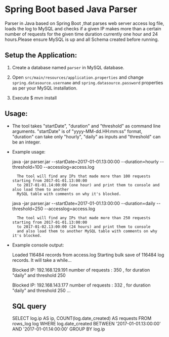 # Spring Boot based Java Parser

Parser in Java based on Spring Boot ,that parses web server access log file, loads the log to MySQL and 
checks if a given IP makes more than a certain number of requests for the given time duration currently
one hour and 24 hours.Please ensure MySQL is up and all Schema created before running. 

  ## Setup the Application:
  
  1. Create a database named `parser` in MySQL database.
  
  2. Open `src/main/resources/application.properties` and change `spring.datasource.username` and `spring.datasource.password` properties as per your MySQL installation.
  
  3. Execute $ mvn install 
    
  ## Usage:
  
   - The tool takes "startDate", "duration" and "threshold" as command line arguments.
"startDate" is of "yyyy-MM-dd.HH:mm:ss" format, "duration" can take only "hourly",
"daily" as inputs and "threshold" can be an integer.

  - Example usage:
  
      java -jar parser.jar --startDate=2017-01-01.13:00:00 --duration=hourly --threshold=100 --accesslog=access.log
      
          The tool will find any IPs that made more than 100 requests starting from 2017-01-01.13:00:00 
          to 2017-01-01.14:00:00 (one hour) and print them to console and also load them to another 
          MySQL table with comments on why it's blocked.
      
      java -jar parser.jar --startDate=2017-01-01.13:00:00 --duration=daily --threshold=250 --accesslog=access.log
      
          The tool will find any IPs that made more than 250 requests starting from 2017-01-01.13:00:00 
          to 2017-01-02.13:00:00 (24 hours) and print them to console 
          and also load them to another MySQL table with comments on why it's blocked.
    

  - Example console output:
  
    Loaded 116484 records from access.log
    Starting bulk save of 116484 log records. It will take a while...
    
    Blocked IP: 192.168.129.191 number of requests : 350 , for duration "daily" and threshold 250
    
    Blocked IP: 192.168.143.177 number of requests : 332 , for duration "daily" and threshold 250
    ...
    
    ## SQL query
    
       SELECT log.ip AS ip, COUNT(log.date_created) AS requests FROM rows_log log WHERE log.date_created BETWEEN '2017-01-01.13:00:00' AND '2017-01-01.14:00:00' GROUP BY log.ip